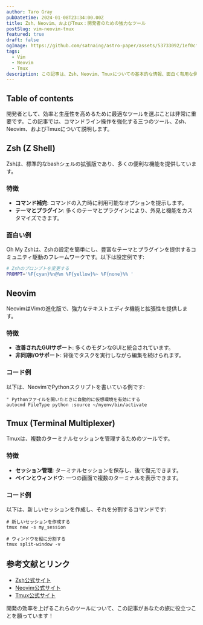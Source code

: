 ```yaml
---
author: Taro Gray
pubDatetime: 2024-01-08T23:34:00.00Z
title: Zsh、Neovim、およびTmux：開発者のための強力なツール
postSlug: vim-neovim-tmux
featured: true
draft: false
ogImage: https://github.com/satnaing/astro-paper/assets/53733092/1ef0cf03-8137-4d67-ac81-84a032119e3a
tags:
  - Vim
  - Neovim
  - Tmux
description: この記事は、Zsh、Neovim、Tmuxについての基本的な情報、面白く有用な例、そしてコードスニペットを提供し、中級者の開発者がこれらのツールをより深く理解し、日々の作業に取り入れるための出発点となることを目指しています。読者が楽しむことができるような面白さを提供しながら、明確でわかりやすい情報を優先しています。
---
```


## Table of contents

開発者として、効率と生産性を高めるために最適なツールを選ぶことは非常に重要です。この記事では、コマンドライン操作を強化する三つのツール、Zsh、Neovim、およびTmuxについて説明します。

## Zsh (Z Shell)

Zshは、標準的なbashシェルの拡張版であり、多くの便利な機能を提供しています。

### 特徴

- **コマンド補完**: コマンドの入力時に利用可能なオプションを提示します。
- **テーマとプラグイン**: 多くのテーマとプラグインにより、外見と機能をカスタマイズできます。

### 面白い例

Oh My Zshは、Zshの設定を簡単にし、豊富なテーマとプラグインを提供するコミュニティ駆動のフレームワークです。以下は設定例です:

```zsh
# Zshのプロンプトを変更する
PROMPT='%F{cyan}%n@%m %F{yellow}%~ %F{none}%% '
```

## Neovim

NeovimはVimの進化版で、強力なテキストエディタ機能と拡張性を提供します。

### 特徴

- **改善されたGUIサポート**: 多くのモダンなGUIと統合されています。
- **非同期I/Oサポート**: 背後でタスクを実行しながら編集を続けられます。

### コード例

以下は、NeovimでPythonスクリプトを書いている例です:

```vim
" Pythonファイルを開いたときに自動的に仮想環境を有効にする
autocmd FileType python :source ~/myenv/bin/activate
```

## Tmux (Terminal Multiplexer)

Tmuxは、複数のターミナルセッションを管理するためのツールです。

### 特徴

- **セッション管理**: ターミナルセッションを保存し、後で復元できます。
- **ペインとウィンドウ**: 一つの画面で複数のターミナルを表示できます。

### コード例

以下は、新しいセッションを作成し、それを分割するコマンドです:

```tmux
# 新しいセッションを作成する
tmux new -s my_session

# ウィンドウを縦に分割する
tmux split-window -v
```

## 参考文献とリンク

- [Zsh公式サイト](https://www.zsh.org/)
- [Neovim公式サイト](https://neovim.io/)
- [Tmux公式サイト](https://github.com/tmux/tmux)

開発の効率を上げるこれらのツールについて、この記事があなたの旅に役立つことを願っています！
